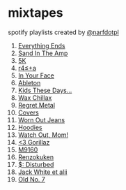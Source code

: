 mixtapes
========

spotify playlists created by [@narfdotpl](http://narf.pl/)

1. [Everything Ends](http://open.spotify.com/user/1166776863/playlist/3F645rIj60X8aQmPS3kflX)
2. [Sand In The Amp](http://open.spotify.com/user/1166776863/playlist/5dQRWh5ETy5Aa0s3qZFEOZ)
3. [5K](http://open.spotify.com/user/1166776863/playlist/0EjMivyDuZquEjHZ8rWFID)
4. [r4≤+a](http://open.spotify.com/user/1166776863/playlist/4JpEcRNNZPzfdNBF32K9fs)
5. [In Your Face](http://open.spotify.com/user/1166776863/playlist/7wjunxPOqqdTC0zmWUTo5p)
6. [Ableton](http://open.spotify.com/user/1166776863/playlist/26AuvGkNQOXD39e8Me83Ve)
7. [Kids These Days...](http://open.spotify.com/user/1166776863/playlist/3Ev1ieBjpTFJMuLRmY1i0K)
8. [Wax Chillax](http://open.spotify.com/user/1166776863/playlist/7fR5dECza4cx3KE9IbqE0i)
9. [Regret Metal](http://open.spotify.com/user/1166776863/playlist/5cN1UX2UoFUkd4NKaUw1S0)
10. [Covers](http://open.spotify.com/user/1166776863/playlist/4u0JwggJBMHUAc62dcT9Ch)
11. [Worn Out Jeans](http://open.spotify.com/user/1166776863/playlist/5ZbFi7etCQdJqtFp1rWIbM)
12. [Hoodies](http://open.spotify.com/user/1166776863/playlist/1FSp9oEY65IrjgYtdjWZu4)
13. [Watch Out, Mom!](http://open.spotify.com/user/1166776863/playlist/0CHRO5pjeKOdJf5Hr4fAZk)
14. [&lt;3 Gorillaz](http://open.spotify.com/user/1166776863/playlist/36OqJsdl66nOgJhhV91B0x)
15. [M9160](http://open.spotify.com/user/1166776863/playlist/38flX8c4TsNvMsM468AGNM)
16. [Renzokuken](http://open.spotify.com/user/1166776863/playlist/0Vq3HyLv8uo3xKOGJVamwT)
17. [$: Disturbed](http://open.spotify.com/user/1166776863/playlist/3VedcOGPiTqVL5EWQVEOIK)
18. [Jack White et alii](http://open.spotify.com/user/1166776863/playlist/0nRORj1jG11iwg8R8VaAp2)
19. [Old No. 7](http://open.spotify.com/user/1166776863/playlist/6qJY9Fb9SoJqvEWZeOIJjI)
